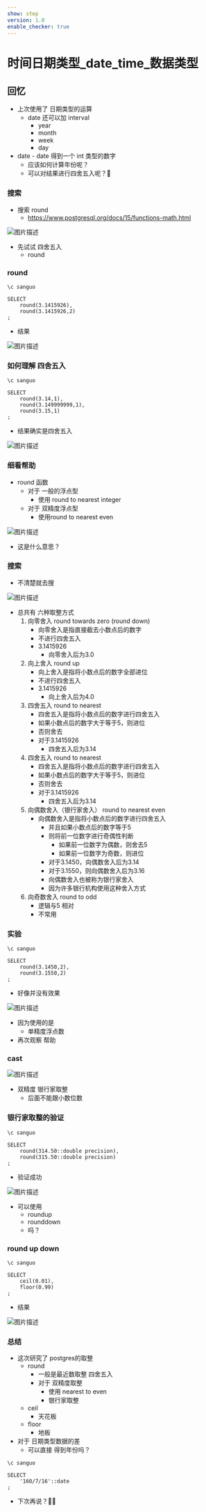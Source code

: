 ```yaml
---
show: step
version: 1.0
enable_checker: true
---
```


#   时间日期类型_date_time_数据类型 
 

##  回忆

- 上次使用了 日期类型的运算
	- date 还可以加 interval
		- year
		- month
		- week
		- day
- date - date 得到一个 int 类型的数字
	- 应该如何计算年份呢？
	- 可以对结果进行四舍五入呢？🤔

### 搜索 

- 搜索 round
	- https://www.postgresql.org/docs/15/functions-math.html

![图片描述](https://doc.shiyanlou.com/courses/uid1190679-20230902-1693625016615)

- 先试试 四舍五入
	- round

### round
```
\c sanguo

SELECT 
	round(3.1415926),
	round(3.1415926,2)
;
```

- 结果

![图片描述](https://doc.shiyanlou.com/courses/uid1190679-20230902-1693625296510)

### 如何理解 四舍五入

```
\c sanguo

SELECT 
	round(3.14,1),
	round(3.149999999,1),
	round(3.15,1)
;
```

- 结果确实是四舍五入

![图片描述](https://doc.shiyanlou.com/courses/uid1190679-20230902-1693625860918)

### 细看帮助

- round 函数
	- 对于 一般的浮点型 
		- 使用 round to nearest integer
	- 对于 双精度浮点型 
		- 使用round to nearest even

![图片描述](https://doc.shiyanlou.com/courses/uid1190679-20230902-1693626037806)

- 这是什么意思？

### 搜索 

- 不清楚就去搜

![图片描述](https://doc.shiyanlou.com/courses/uid1190679-20230902-1693626124478)

- 总共有 六种取整方式
	1. 向零舍入 round towards zero (round down)
		- 向零舍入是指直接截去小数点后的数字
		- 不进行四舍五入
		- 3.1415926
			- 向零舍入后为3.0
	2. 向上舍入 round up
		- 向上舍入是指将小数点后的数字全部进位
		- 不进行四舍五入
		- 3.1415926
			- 向上舍入后为4.0
	3. 四舍五入 round to nearest
		- 四舍五入是指将小数点后的数字进行四舍五入
		- 如果小数点后的数字大于等于5，则进位
		- 否则舍去
		- 对于3.1415926
			- 四舍五入后为3.14
	4. 四舍五入 round to nearest
		- 四舍五入是指将小数点后的数字进行四舍五入
		- 如果小数点后的数字大于等于5，则进位
		- 否则舍去
		- 对于3.1415926
			- 四舍五入后为3.14
	5. 向偶数舍入（银行家舍入） round to nearest even
		- 向偶数舍入是指将小数点后的数字进行四舍五入
			- 并且如果小数点后的数字等于5
			- 则将前一位数字进行奇偶性判断
				- 如果前一位数字为偶数，则舍去5
				- 如果前一位数字为奇数，则进位
			- 对于3.1450，向偶数舍入后为3.14
			- 对于3.1550，则向偶数舍入后为3.16
			- 向偶数舍入也被称为银行家舍入
			- 因为许多银行机构使用这种舍入方式
	6. 向奇数舍入 round to odd
		- 逻辑与5 相对
		- 不常用

### 实验

```
\c sanguo

SELECT 
	round(3.1450,2),
	round(3.1550,2)
;
```

- 好像并没有效果

![图片描述](https://doc.shiyanlou.com/courses/uid1190679-20230902-1693627787172)

- 因为使用的是
	- 单精度浮点数
- 再次观察 帮助

### cast

![图片描述](https://doc.shiyanlou.com/courses/uid1190679-20230902-1693628071134)

- 双精度 银行家取整
	- 后面不能跟小数位数

### 银行家取整的验证

```
\c sanguo

SELECT 
	round(314.50::double precision),
	round(315.50::double precision)
;
```

- 验证成功

![图片描述](https://doc.shiyanlou.com/courses/uid1190679-20230902-1693628245593)

- 可以使用 
	- roundup 
	- rounddown
	- 吗？

### round up down

```
\c sanguo

SELECT 
	ceil(0.01),
	floor(0.99)
;
```

- 结果

![图片描述](https://doc.shiyanlou.com/courses/uid1190679-20230902-1693628491855)

###  总结

- 这次研究了 postgres的取整
	- round
		- 一般是最近数取整 四舍五入
		- 对于 双精度取整
			- 使用 nearest to even
			- 银行家取整
	- ceil 
		- 天花板
	- floor
		- 地板
- 对于 日期类型数据的差
	- 可以直接 得到年份吗？

```
\c sanguo

SELECT 
	'160/7/16'::date
;
```

- 下次再说？👋🏻
